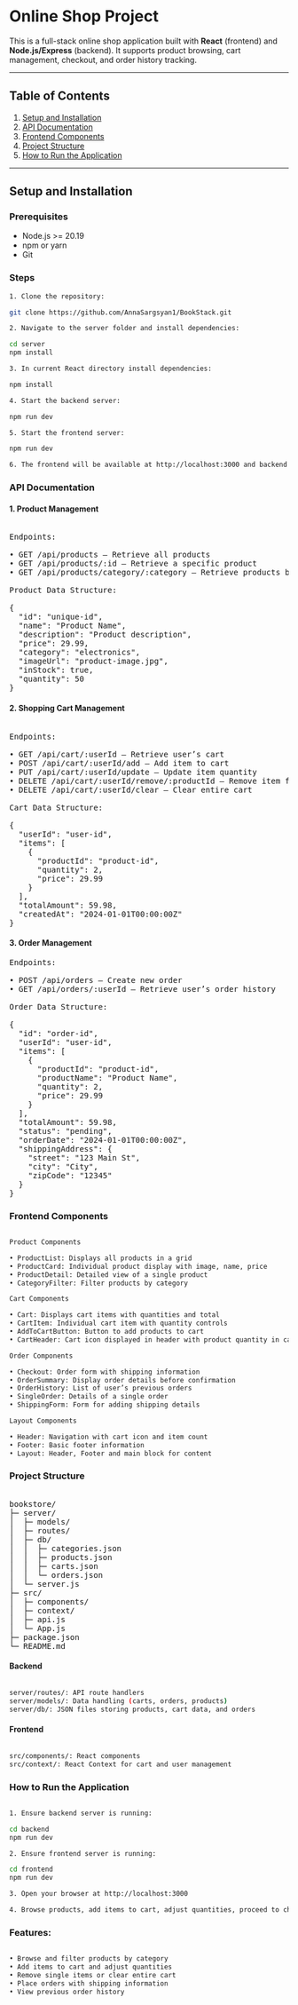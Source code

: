 # Online Shop Project

This is a full-stack online shop application built with **React** (frontend) and **Node.js/Express** (backend). It supports product browsing, cart management, checkout, and order history tracking.

---

## Table of Contents
1. [Setup and Installation](#setup-and-installation)  
2. [API Documentation](#api-documentation)  
3. [Frontend Components](#frontend-components)  
4. [Project Structure](#project-structure)  
5. [How to Run the Application](#how-to-run-the-application)

---

## Setup and Installation

### Prerequisites
- Node.js >=  20.19
- npm or yarn
- Git

### Steps
```bash
1. Clone the repository:

git clone https://github.com/AnnaSargsyan1/BookStack.git

2. Navigate to the server folder and install dependencies:

cd server
npm install

3. In current React directory install dependencies:

npm install

4. Start the backend server:

npm run dev

5. Start the frontend server:

npm run dev

6. The frontend will be available at http://localhost:3000 and backend at http://localhost:3001 (or your configured port).
```
### API Documentation

#### 1. Product Management
<pre>  
Endpoints:

• GET /api/products – Retrieve all products
• GET /api/products/:id – Retrieve a specific product
• GET /api/products/category/:category – Retrieve products by category

Product Data Structure:

{
  "id": "unique-id",
  "name": "Product Name",
  "description": "Product description",
  "price": 29.99,
  "category": "electronics",
  "imageUrl": "product-image.jpg",
  "inStock": true,
  "quantity": 50
}
</pre>
#### 2. Shopping Cart Management
<pre>  
Endpoints:

• GET /api/cart/:userId – Retrieve user’s cart
• POST /api/cart/:userId/add – Add item to cart
• PUT /api/cart/:userId/update – Update item quantity
• DELETE /api/cart/:userId/remove/:productId – Remove item from cart
• DELETE /api/cart/:userId/clear – Clear entire cart

Cart Data Structure:

{
  "userId": "user-id",
  "items": [
    {
      "productId": "product-id",
      "quantity": 2,
      "price": 29.99
    }
  ],
  "totalAmount": 59.98,
  "createdAt": "2024-01-01T00:00:00Z"
}
</pre>

#### 3. Order Management
<pre>
Endpoints:

• POST /api/orders – Create new order
• GET /api/orders/:userId – Retrieve user’s order history

Order Data Structure:
  
{
  "id": "order-id",
  "userId": "user-id",
  "items": [
    {
      "productId": "product-id",
      "productName": "Product Name",
      "quantity": 2,
      "price": 29.99
    }
  ],
  "totalAmount": 59.98,
  "status": "pending",
  "orderDate": "2024-01-01T00:00:00Z",
  "shippingAddress": {
    "street": "123 Main St",
    "city": "City",
    "zipCode": "12345"
  }
}
</pre>

### Frontend Components

```bash

Product Components

• ProductList: Displays all products in a grid
• ProductCard: Individual product display with image, name, price
• ProductDetail: Detailed view of a single product
• CategoryFilter: Filter products by category

Cart Components

• Cart: Displays cart items with quantities and total
• CartItem: Individual cart item with quantity controls
• AddToCartButton: Button to add products to cart
• CartHeader: Cart icon displayed in header with product quantity in cart

Order Components

• Checkout: Order form with shipping information
• OrderSummary: Display order details before confirmation
• OrderHistory: List of user’s previous orders
• SingleOrder: Details of a single order
• ShippingForm: Form for adding shipping details

Layout Components

• Header: Navigation with cart icon and item count
• Footer: Basic footer information
• Layout: Header, Footer and main block for content

```

### Project Structure

<pre> 
bookstore/
├─ server/
│  ├─ models/
│  ├─ routes/
│  ├─ db/
│  │  ├─ categories.json
│  │  ├─ products.json
│  │  ├─ carts.json
│  │  └─ orders.json
│  └─ server.js
├─ src/
│  ├─ components/
│  ├─ context/
│  ├─ api.js
│  └─ App.js
├─ package.json
└─ README.md
</pre>

#### Backend

```bash

server/routes/: API route handlers
server/models/: Data handling (carts, orders, products)
server/db/: JSON files storing products, cart data, and orders

```

#### Frontend

```bash

src/components/: React components
src/context/: React Context for cart and user management

```

### How to Run the Application

```bash

1. Ensure backend server is running:

cd backend
npm run dev

2. Ensure frontend server is running:

cd frontend
npm run dev

3. Open your browser at http://localhost:3000

4. Browse products, add items to cart, adjust quantities, proceed to checkout, and view order history.

```

### Features:

```bash

• Browse and filter products by category
• Add items to cart and adjust quantities
• Remove single items or clear entire cart
• Place orders with shipping information
• View previous order history

```
